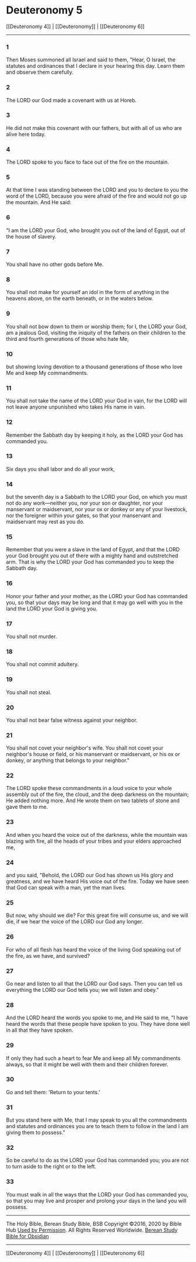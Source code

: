 # Deuteronomy 5

[[Deuteronomy 4]] | [[Deuteronomy]] | [[Deuteronomy 6]]

---

### 1
Then Moses summoned all Israel and said to them, "Hear, O Israel, the statutes and ordinances that I declare in your hearing this day. Learn them and observe them carefully.

### 2
The LORD our God made a covenant with us at Horeb.

### 3
He did not make this covenant with our fathers, but with all of us who are alive here today.

### 4
The LORD spoke to you face to face out of the fire on the mountain.

### 5
At that time I was standing between the LORD and you to declare to you the word of the LORD, because you were afraid of the fire and would not go up the mountain. And He said:

### 6
"I am the LORD your God, who brought you out of the land of Egypt, out of the house of slavery.

### 7
You shall have no other gods before Me.

### 8
You shall not make for yourself an idol in the form of anything in the heavens above, on the earth beneath, or in the waters below.

### 9
You shall not bow down to them or worship them; for I, the LORD your God, am a jealous God, visiting the iniquity of the fathers on their children to the third and fourth generations of those who hate Me,

### 10
but showing loving devotion to a thousand generations of those who love Me and keep My commandments.

### 11
You shall not take the name of the LORD your God in vain, for the LORD will not leave anyone unpunished who takes His name in vain.

### 12
Remember the Sabbath day by keeping it holy, as the LORD your God has commanded you.

### 13
Six days you shall labor and do all your work,

### 14
but the seventh day is a Sabbath to the LORD your God, on which you must not do any work—neither you, nor your son or daughter, nor your manservant or maidservant, nor your ox or donkey or any of your livestock, nor the foreigner within your gates, so that your manservant and maidservant may rest as you do.

### 15
Remember that you were a slave in the land of Egypt, and that the LORD your God brought you out of there with a mighty hand and outstretched arm. That is why the LORD your God has commanded you to keep the Sabbath day.

### 16
Honor your father and your mother, as the LORD your God has commanded you, so that your days may be long and that it may go well with you in the land the LORD your God is giving you.

### 17
You shall not murder.

### 18
You shall not commit adultery.

### 19
You shall not steal.

### 20
You shall not bear false witness against your neighbor.

### 21
You shall not covet your neighbor's wife. You shall not covet your neighbor's house or field, or his manservant or maidservant, or his ox or donkey, or anything that belongs to your neighbor."

### 22
The LORD spoke these commandments in a loud voice to your whole assembly out of the fire, the cloud, and the deep darkness on the mountain; He added nothing more. And He wrote them on two tablets of stone and gave them to me.

### 23
And when you heard the voice out of the darkness, while the mountain was blazing with fire, all the heads of your tribes and your elders approached me,

### 24
and you said, "Behold, the LORD our God has shown us His glory and greatness, and we have heard His voice out of the fire. Today we have seen that God can speak with a man, yet the man lives.

### 25
But now, why should we die? For this great fire will consume us, and we will die, if we hear the voice of the LORD our God any longer.

### 26
For who of all flesh has heard the voice of the living God speaking out of the fire, as we have, and survived?

### 27
Go near and listen to all that the LORD our God says. Then you can tell us everything the LORD our God tells you; we will listen and obey."

### 28
And the LORD heard the words you spoke to me, and He said to me, "I have heard the words that these people have spoken to you. They have done well in all that they have spoken.

### 29
If only they had such a heart to fear Me and keep all My commandments always, so that it might be well with them and their children forever.

### 30
Go and tell them: 'Return to your tents.'

### 31
But you stand here with Me, that I may speak to you all the commandments and statutes and ordinances you are to teach them to follow in the land I am giving them to possess."

### 32
So be careful to do as the LORD your God has commanded you; you are not to turn aside to the right or to the left.

### 33
You must walk in all the ways that the LORD your God has commanded you, so that you may live and prosper and prolong your days in the land you will possess.

---

The Holy Bible, Berean Study Bible, BSB
Copyright ©2016, 2020 by Bible Hub
[Used by Permission](https://berean.bible/terms.htm). All Rights Reserved Worldwide.
[Berean Study Bible for Obsidian](https://github.com/gapmiss/berean-study-bible-for-obsidian)

---

[[Deuteronomy 4]] | [[Deuteronomy]] | [[Deuteronomy 6]]

